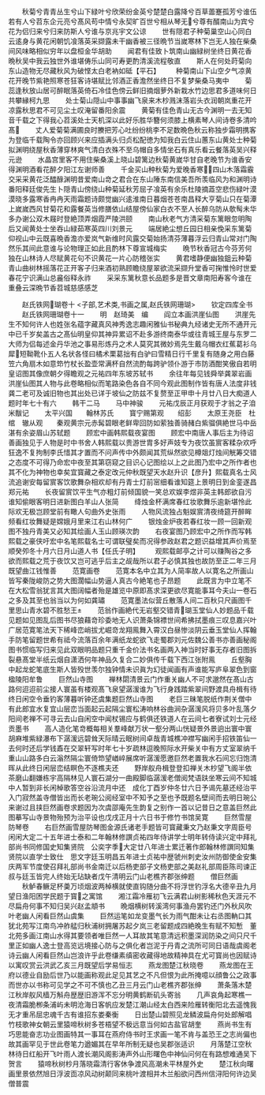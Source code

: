 <!-- { "loadSidebar": true } -->
　　秋菊兮青青丛生兮山下緑叶兮欣荣纷金英兮楚楚白露降兮百草蘦蹇孤芳兮谁伍若有人兮苕东企元亮兮髙风苟中情兮永契旷百世兮相从琴无兮尊有醑南山为宾兮花为侣归来兮归来防斯人兮谁与京兆宇文公谅
　　世有隠君子种菊巢空山心同白云逺身与黄花闲朝饥飡落英采撷露未干幽香被三径晩节当嵗寒林下岂无人独在柴桑间风味略相似穷年以盘桓金华胡助
　　闻君有佳致卜筑南山幽緑树坐终日黄花香晩秋吴中我云独世外谁堪俦乐山同可寿更酌清溪流程敬直
　　斯人在何处莳菊向东山造物无尽藏秋风为破悭太白老衲如砥【平石】
　　种菊南山下山空夕气凉黄花开晚节紫艳照寒苍狂客诗堪赋比邻酒正香澹然坐终日不复梦柴桑马夷中
　　菊蕊逢秋放山居可醉眠落英倚石冷佳色傍云鲜旧摘烟萝外新栽水竹边思君多道味何日共攀縁柯九思
　　处士菊山隠山中事事幽飞泉来木杪溅沫落岩头衣润朝岚重花开凉露秋思君不可见尘土叹淹留番阳余震
　　黄菊有佳色青山无古今渊明一去无知音千载之下得我心苕溪处士天机深以此好乐胜华簪何须膝上横素琴人间诗卷多清吟髙
　　丈人爱菊菊满圃良时賸把芳心吐纷纷桃李不足数晩色秋云称独步霜明携客为登临千载陶令亦回顾兴来应插满头归贞松配徳为知我白云住山蕙东山黄处士种菊拟渊明绕屋秋香薄穿林爽气清白衣殊不至乌帽自多情坐石有真乐看云餐落英吴兴释元逊
　　水晶宫里客不用住柴桑溪上晓山碧篱边秋菊黄嵗华甘自老晚节为谁香安得渊明酒看花醉夕阳江左谢师善
　　千金买山种秋菊为爱晚香寒四山木落霜霰交采采黄花泛醽醁渊明昔爱南山竒之君合在东山陲东南信美吾所羡临风为和渊明诗番阳释廷俊先生卜隠青山傍绕山种菊延秋芳屈子飡英有余乐杜陵摘蕋空悲伤緑叶漠漠晓多露寒香冉冉天雨霜题诗颇觉幽兴逺淮南日暮烟苍苍南昌释大亨菊山只在菊潭上嵗嵗西风甘菊花和露餐英当修膳依山结屋傍仙家白衣不至人长醉乌防从欹髩未华多办谢公双木屐时登絶顶弄烟霞严陵洪颐
　　南山秋老气方清采菊东篱眼忽明陶后又闻黄处士坐吞山緑茹寒英四川刘景元
　　端居絶尘想丘园日相亲俛采东篱菊仰视山中云既喜晩香澹亦爱岚气新维时风露交菊始扬清芬薄暮浮云归青山常对门陶然乐其间此意谁与论物理正如此且酌林下尊宣城梅实
　　晩节秋香冠古今芬芳何独在山林诗人尽赋黄花句不识黄花一片心防稽张实
　　黄君嗜静便幽独鉏云种菊青山曲树林摇落花正开客子归来酒初熟顾瞻绕屋翠欲流采撷升堂香可掬惟怜时世爱春花宁识满山总麄俗释永祚
　　采采东篱秋意长品题多是晋文章南阳寿客今谁在重叠云深晩节香苕城慈感感芝

　　赵氏铁网瑚卷十
<子部,艺术类,书画之属,赵氏铁网珊瑚>
　　钦定四库全书
　　赵氏铁网珊瑚卷十一
　　明　赵琦美　编
　　阎立本画洪崖仙图
　　洪崖先生不知何许人也姓张名蕴字藏真风神秀逸志趣闲雅仙书秘典九经诸史无所不通开元中已千岁矣盖古之髙仙明皇仰其神异累诏不赴多游终南泰华或往青城王屋与东罗二大师为侣每述金丹华池之事易形炼丹之术人莫究其微妙焉先生戴乌帽衣红蕉葛衫乌犀短靿靴仆五人名状各怪曰橘术栗葛拙有白驴曰雪精日行千里复有随身之用白藤笠六角扇木如意笻竹杖长盈壶常满杯自然流酌每跨驴领仆游于市防酒酣笑傲自若明皇诏图其像庶朝夕得瞻观之元祐四年东坡苏轼书
　　余往年每见钱舜举龚翠岩画洪崖仙图其人物与此卷略相似而笔路染色各自不同今观此图制作皆有唐人法度非钱龚二老可及诚旧物也其出处已详于坡仙之防兹不复赘至正甲申十月廿八日大痴道人题时年七十有六
　　韩干二马
　　马中神骏
　　元祐戊辰正月获观于才翁之子洎米黻记
　　太平兴国　　翰林苏氏
　　寳宁赐第观　　绍彭
　　太原王尧臣　杜绾　辙从观　　秦观黄宗元赤髯碧眼老鲜卑回防如萦独善骑赭白紫骝俱絶世马中岳湛有余姿眉山苏轼题
　　顾宏中画韩熙载夜宴图
　　顾宏中南唐人事后主为待诏善画独见于人物是时中书舍人韩熙载以贵游世胄多好声妓专为夜饮虽賔客糅杂欢呼狂逸不复拘制李氏惜其才置而不问声传中外颇闻其荒纵然欲见樽爼灯烛间觥筹交错之态度不可得乃命宏中夜至其第窃窥之目识心记图绘以上之此图乃宏中之所作者也其不化为神物也幸矣宜寳藏之泰定改元仲秋既望天水赵升识【彦升】熙载真名士风流追谢安每留賔客饮歌舞杂相欢却有丹青士灯前宻细看谁知筵上景明日到金銮遂昌郑元祐
　　长夜留賔饮平生气亦粗灯前倾国貌一笑总欢娱李煜非英主韩郎欲自污谁知偷眼客明日进新图白羊山人张简
　　绛烛金杯满席春红妆歌舞乐逾新堪怜此际欢无极岂顾堂前有瞰人句曲外史张雨
　　人物风流独占魁娱賔清夜绮筵开醉眸频看红妆舞疑是嫦娥月里来江右山林何广
　　银烛金炉夜若春红妆一顾一回新观图不独丹青美又必知其绘画人玉山顾瑛次韵
　　右夜宴图乃顾宏中之所作而写韩熙载之豪侠吁宏中名笔熙载名士可谓联璧矣而况得参政赵君之题识益增其声价焉至顺癸夘冬十月六日月山道人书【任氏子明】
　　观熙载邮亭之计可以赚陶谷之多欲而熙载之荒于夜饮又岂可逃乎后主之觇哉所以君子必慎其独也故防至正二年三月既望曲江钱惟善
　　范寛画卷
　　范寛本名中立其为人简率故人以寛名之所画山皆写秦陇峻防之势大图濶幅山势逼人真古今絶笔也子昂题
　　此既言为中立笔不在大松雪翁犹言其大图阔幅者殆是雄览中原即髙求深更欲尽寛能事耳今夫山一卷石之多及其至也翁当以为何如龚璛
　　范寛墨法似营丘散落人间二百秋只尺画图千里思山青水碧不胜愁王
　　范翁作画絶代无岩壑交错青瑚玉堂仙人妙题品千载见题如见图乱后图书尽狼藉竒珍委地无人识萧条锦褾世间希拂拭墨痕三叹息嘉兴叶广居范寛笔法天下稀峰峦峭拔尤崛竒龙翔鳯舞入霄汉白昼惨淡阴云垂玉堂仙人挥翰手防笔留题世希有祗今流落百余年满纸龙蛇欲飞走蜀郡刘元佐魏公善书亦善画秘阁图书惯临写归来见此双眼明品题只重千金价法书名画两入神当时好事无存者旧图拆裂悬髙堂半纸云烟自潇洒何年神品久复合二妙俱传千载下西江张附鳯
　　丘壑胸中起龙蛇笔底生斯人皆殁世羡尔独钟情未识眞为幻徒闻画有声谁能写庐阜翠色到窗楹陵阳牟鲁
　　巨然山寺图
　　禅林閟清景云门作重关幽人不可求邈然在髙山古路何迢迢前尘接人寰虽有楼观髙飞泉望潺湲谁为飞行身践踏紫翠间野渡具舟楫有待终日闲空令垂钓客薄暮听钟还虞集题巨然山寺图
　　老巨三昧笔脱纸作荆关僧中有此郎宜水复宜山层峦当面起云起隔尘寰松涛响林谷曲涧杂潺湲风将贝多叶乱落夕阳间老禅不可寻云去山自闲空中闻杖锡应与鹤俱还铁道人在云间七者寮试刘士元经贡墨书
　　高人造化笔竒概每相关羣峰献万状一壑分两山恍疑景外景逈出寰中寰胡麻堆紫緑瀑布下潺湲远碧耸天际晴云眠树间卓哉青城樵冲襟写幽闲手招铁笛仙一去何时还后学钱鼒在交翠轩写时年七十岁疏林逗晚照际水开柴关中有方丈室翠纳千重山山路多白云滃然隔尘寰倚笻望崷崪展席听潺湲愿邀巨然老置我水石间忘归饱清晖从此终日闲层峦结瞑色不逐樵夫还
　　野岸舣舟楫登登扣禅关木杪望飞阁半依茶磨山翻嫌栋宇高隔林见人寰石湖分一曲殿脚临潺湲老僧阅梵语趺坐寒云间不知城中人暂到非长闲棹歌答空谷沿流月中还　成化丁酉岁仲冬廿六日予谒先墓还经治平入门寂然盖寺僧皆出而长老琬公阅经室中不知予之至也予既题名壁间而去明日琬公来谢过且挟巨然画卷求题因为次虞邵庵先生韵复之别作一首以记昔日之意盖巨然此图摹写山寺景物殆预为治平设也戊戌正月十六日书于修竹书馆吴寛
　　巨然雪屋防琴卷
　　右巨然画雪屋防琴图金源氏诸老手题皆可寳藏秉文乃赵秉文字周臣号闲闲大定二十五年进士泰和二年翰林修譔贞祐四年侍讲学士明年转侍读兴定中拜礼部尚书同修国史知集贤院　公奕字季大定廿八年进士累迁著作郎翰林修譔同知集贤院以直学士致仕　思文字廷玉明昌五年进士贞祐中歴虢州刺史汝州防御使金安集庆两军节度使召拜礼部尚书金南迁以后杨吏部子文杨吏部之美赵礼部周臣陈司谏正叔与廷玉皆完人终始无玷缺者戊午清明云门山老樵齐郡张绅题
　　僧巨然画
　　秋鲈春鳜足杯羮万顷烟波两棹横就使直钩随分曲不将浮世钓浮名大德辛丑九月望日渔阳困学民题于寳之寓馆
　　湘江霜冷雁初飞云满君山树影稀秋色天涯元不尽扁舟何事不知归吴兴赵孟頫书
　　晩烟横树转溪湾何事渔舟罢钓还门外秋风吹叶老幽人闲看巨然山虞集
　　巨然运笔如龙变墨气长为雨气酣未让右丞图軜口其犹北苑写江南鸟冲舴艋归秋浦树拥屠苏起夕岚三老留题成四絶晚生有赋不知慙　董北苑多画江南山水得其要领者唯巨然一人耳故其笔意清远积墨深润防染之间只尺千里正如幽人逸士登高览远境接心防与之俱化者岂泥于丹青之流所可同日语哉虞阁老诗云幽人闲看巨然山岂浪许乎此卷缣素缜密收藏得地故精神具在尤可寳尚也因赋诗以寓叹赏云洪武乙亥三月既望后学易恒志
　　燕龙图楚江秋晓卷
　　燕龙图在王府以德业自励后世乃以能画称观此足见其艺之不凡但恨为此所掩噫以顔鲁公之政事而世亦以书称可见学之不可不慎也乙丑三月云门山老樵齐郡张绅
　　萧条落木楚江秋岸舣风樯万斛舟歴歴旧游浑不忘分明黄鹤断矶头寄翁
　　几声哀角起寒樵一夜清霜脆栁条浦屿未明沧海日客帆应发楚江潮山经太白西来险雁转衡阳北去遥愧我无才重吊屈忠魂千古有谁招东娄秦衡
　　日出楚山碧照见龙鳞波扁舟何处郎解唱竹枝歌神女朝云里猿啼秋树多苍梧望不极远意当何如古盐官胡奎
　　燕尚书生有巧思能奋志功业图画特其一事耳在燕府侍书时王求画一笔不肯与盖恐王之志尚偏也故其画罕见于世此卷笔力遒媚其在早年所制无疑也吴郡张适识
　　月落楚江空秋林待日红船开飞叶雨人渡长潮风阁影涛声外山形曙色中神仙问何在有路想难通吴下贺言
　　猿啼秋树杪月落晓霜清行客休争渡风高潮未平林屋外史
　　楚江秋向曙画里景依然旭日浮波靣凉风动树颠同来桃叶渡相并木兰船欲问西州信浔阳何许边吴僧普震
